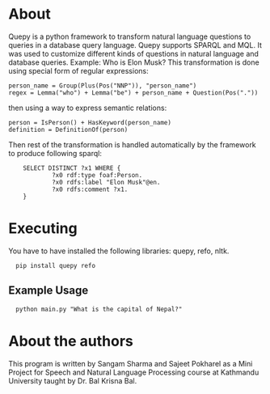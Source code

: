 # About
Quepy is a python framework to transform natural language questions to queries in a database query language. Quepy supports SPARQL and MQL. It was used to customize different kinds of questions in natural language and database queries.
Example: Who is Elon Musk?
This transformation is done using special form of regular expressions:
```
person_name = Group(Plus(Pos("NNP")), "person_name")
regex = Lemma("who") + Lemma("be") + person_name + Question(Pos("."))
```
then using a way to express semantic relations:
```
person = IsPerson() + HasKeyword(person_name)
definition = DefinitionOf(person)
```
Then rest of the transformation is handled automatically by the framework to produce following sparql:
```
	SELECT DISTINCT ?x1 WHERE {
	    	?x0 rdf:type foaf:Person.
	    	?x0 rdfs:label "Elon Musk"@en.
	    	?x0 rdfs:comment ?x1.
	}
```

# Executing
You have to have installed the following libraries:
quepy, refo, nltk.
```
  pip install quepy refo
```
## Example Usage
```
  python main.py "What is the capital of Nepal?"
```
# About the authors
This program is written by Sangam Sharma and Sajeet Pokharel as a Mini Project for Speech and Natural Language Processing course at Kathmandu University taught by Dr. Bal Krisna Bal.
